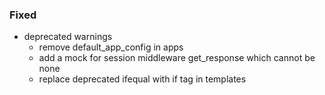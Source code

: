 ### Fixed

- deprecated warnings
  - remove default_app_config in apps
  - add a mock for session middleware get_response which cannot be none
  - replace deprecated ifequal with if tag in templates 
